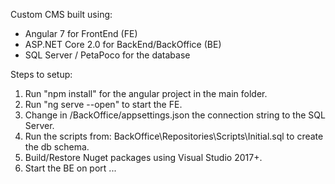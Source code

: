 Custom CMS built using:
- Angular 7 for FrontEnd (FE) 
- ASP.NET Core 2.0 for BackEnd/BackOffice (BE)
- SQL Server / PetaPoco for the database

Steps to setup:
1. Run "npm install" for the angular project in the main folder.
2. Run "ng serve --open" to start the FE.
3. Change in /BackOffice/appsettings.json the connection string to the SQL Server.
4. Run the scripts from: BackOffice\Repositories\Scripts\Initial.sql to create the db schema.
5. Build/Restore Nuget packages using Visual Studio 2017+.
6. Start the BE on port ...
 
